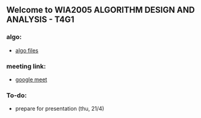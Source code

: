 ## Welcome to WIA2005 ALGORITHM DESIGN AND ANALYSIS - T4G1


### algo:
- [algo files](https://github.com/ftp7/um-2022/tree/main/um-algo)

### meeting link:
- [google meet](https://meet.google.com/jbq-gcgh-ubd)

### To-do:
- prepare for presentation (thu, 21/4)

